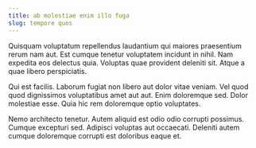 ```yaml
---
title: ab molestiae enim illo fuga
slug: tempore quos
---
```


Quisquam voluptatum repellendus laudantium qui maiores praesentium rerum nam aut. Est cumque tenetur voluptatem incidunt in nihil. Nam expedita eos delectus quia. Voluptas quae provident deleniti sit. Atque a quae libero perspiciatis.

Qui est facilis. Laborum fugiat non libero aut dolor vitae veniam. Vel quod quod dignissimos voluptatibus amet aut aut. Enim doloremque sed. Dolor molestiae esse. Quia hic rem doloremque optio voluptates.

Nemo architecto tenetur. Autem aliquid est odio odio corrupti possimus. Cumque excepturi sed. Adipisci voluptas aut occaecati. Deleniti autem cumque doloremque corrupti est doloribus eaque et.
